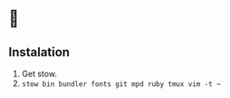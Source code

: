 :cookie:
========

Instalation
-----------

1. Get stow.
2. `stow bin bundler fonts git mpd ruby tmux vim -t ~`
